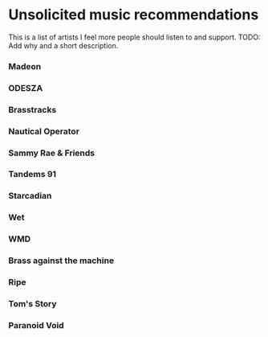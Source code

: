 # Unsolicited music recommendations
This is a list of artists I feel more people should listen to and support. TODO: Add why and a short description.

### Madeon

### ODESZA

### Brasstracks

### Nautical Operator

### Sammy Rae & Friends

### Tandems 91

### Starcadian

### Wet

### WMD

### Brass against the machine

### Ripe

### Tom's Story

### Paranoid Void